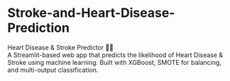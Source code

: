 # Stroke-and-Heart-Disease-Prediction
Heart Disease &amp; Stroke Predictor 🏥💡  
A Streamlit-based web app that predicts the likelihood of Heart Disease &amp; Stroke using machine learning. 
Built with XGBoost, SMOTE for balancing, and multi-output classification. 
